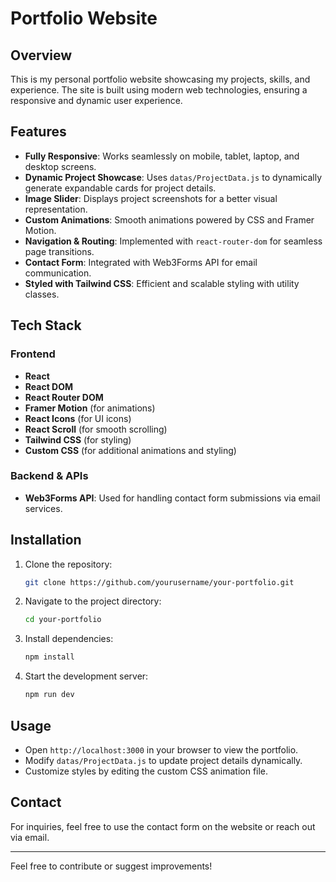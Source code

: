 # Portfolio Website

## Overview
This is my personal portfolio website showcasing my projects, skills, and experience. The site is built using modern web technologies, ensuring a responsive and dynamic user experience.

## Features
- **Fully Responsive**: Works seamlessly on mobile, tablet, laptop, and desktop screens.
- **Dynamic Project Showcase**: Uses `datas/ProjectData.js` to dynamically generate expandable cards for project details.
- **Image Slider**: Displays project screenshots for a better visual representation.
- **Custom Animations**: Smooth animations powered by CSS and Framer Motion.
- **Navigation & Routing**: Implemented with `react-router-dom` for seamless page transitions.
- **Contact Form**: Integrated with Web3Forms API for email communication.
- **Styled with Tailwind CSS**: Efficient and scalable styling with utility classes.

## Tech Stack
### Frontend
- **React**
- **React DOM**
- **React Router DOM**
- **Framer Motion** (for animations)
- **React Icons** (for UI icons)
- **React Scroll** (for smooth scrolling)
- **Tailwind CSS** (for styling)
- **Custom CSS** (for additional animations and styling)

### Backend & APIs
- **Web3Forms API**: Used for handling contact form submissions via email services.

## Installation
1. Clone the repository:
   ```sh
   git clone https://github.com/yourusername/your-portfolio.git
   ```
2. Navigate to the project directory:
   ```sh
   cd your-portfolio
   ```
3. Install dependencies:
   ```sh
   npm install
   ```
4. Start the development server:
   ```sh
   npm run dev
   ```

## Usage
- Open `http://localhost:3000` in your browser to view the portfolio.
- Modify `datas/ProjectData.js` to update project details dynamically.
- Customize styles by editing the custom CSS animation file.

## Contact
For inquiries, feel free to use the contact form on the website or reach out via email.

---
Feel free to contribute or suggest improvements!

